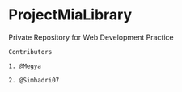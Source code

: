 # ProjectMiaLibrary

Private Repository for Web Development Practice

~~~~~~~~~~~~
Contributors 
~~~~~~~~~~~~

    1. @Megya
    
    2. @Simhadri07
